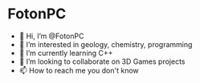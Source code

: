 FotonPC
=======

- 👋 Hi, I’m @FotonPC
- 👀 I’m interested in geology, chemistry, programming
- 🌱 I’m currently learning C++
- 💞️ I’m looking to collaborate on 3D Games projects
- 📫 How to reach me you don't know

<!---
FotonPC/FotonPC is a ✨ special ✨ repository because its `README.md` (this file) appears on your GitHub profile.
You can click the Preview link to take a look at your changes.
--->
